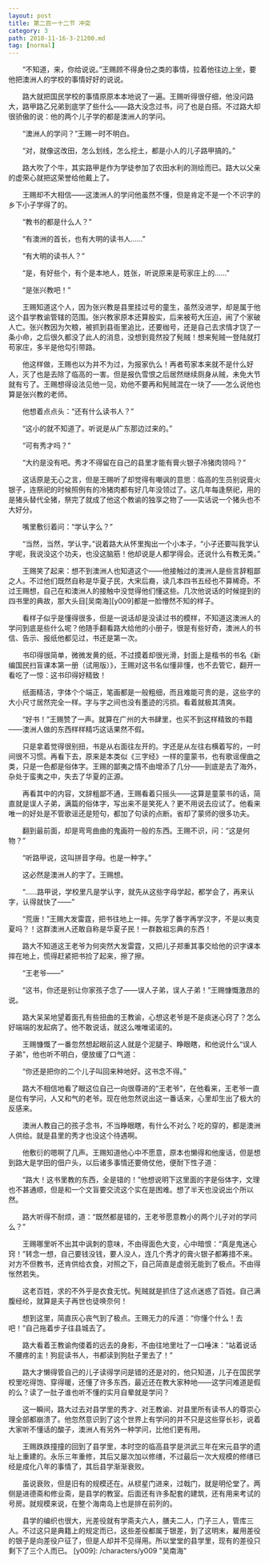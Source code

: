 ```yaml
---
layout: post
title: 第二百一十二节 冲突
category: 3
path: 2010-11-16-3-21200.md
tag: [normal]
---
```


　　“不知道，来，你给说说。”王赐顾不得身份之类的事情，拉着他往边上坐，要他把澳洲人的学校的事情好好的说说。

　　路大就把国民学校的事情原原本本地说了一遍。王赐听得很仔细，他没问路大，路甲路乙兄弟到底学了些什么——路大没念过书，问了也是白搭。不过路大却很骄傲的说：他的两个儿子学的都是澳洲人的学问。

　　“澳洲人的学问？”王赐一时不明白。

　　“对，就像这改田，怎么划线，怎么挖土，都是小人的儿子路甲搞的。”

　　路大吹了个牛，其实路甲是作为学徒参加了农田水利的测绘而已。路大以父亲的虚荣心就把这荣誉给他戴上了。

　　王赐却不大相信——这澳洲人的学问他虽然不懂，但是肯定不是一个不识字的乡下小子学得了的。

　　“教书的都是什么人？”

　　“有澳洲的首长，也有大明的读书人……”

　　“有大明的读书人？”

　　“是，有好些个，有个是本地人，姓张，听说原来是苟家庄上的……”

　　“是张兴教吧！”

　　王赐知道这个人，因为张兴教是县里挂过号的童生，虽然没进学，却是属于他这个县学教谕管辖的范围。张兴教家原本还算殷实，后来被苟大压迫，闹了个家破人亡。张兴教因为欠粮，被抓到县衙里追比，还要枷号，还是自己去求情才饶了一条小命，之后很久都没了此人的消息，没想到竟然投了髡贼！想来髡贼一登陆就打苟家庄，多半是他勾引带路。

　　他这样做，王赐也以为并不为过，为报家仇么！再者苟家本来就不是什么好人，灭了也是去除了临高的一害。但是报仇雪恨之后居然继续厕身从贼，未免大节就有亏了。王赐想得设法见他一见，劝他不要再和髡贼混在一块了——怎么说他也算是张兴教的老师。

　　他想着点点头：“还有什么读书人？”

　　“这小的就不知道了。听说是从广东那边过来的。”

　　“可有秀才吗？”

　　“大约是没有吧。秀才不得留在自己的县里才能有膏火银子冷猪肉领吗？”

　　这话原是无心之言，但是王赐听了却觉得有嘲讽的意思：临高的生员别说膏火银子，连祭祀的时候照例有的冷猪肉都有好几年没领过了。这几年每逢祭祀，用的是猪头替代全猪，祭完了就成了他这个教谕的独享之物了——实话说一个猪头也不大好分。

　　嘴里敷衍着问：“学认字么？”

　　“当然，当然，学认字。”说着路大从怀里掏出一个小本子，“小子还要叫我学认字呢，我说没这个功夫，也没这脑筋！他却说是人都学得会。还说什么有教无类。”

　　王赐笑了起来：想不到澳洲人也知道这个——他接触过的澳洲人是些言辞粗鄙之人。不过他们既然自称是华夏子民，大宋后裔，读几本四书五经也不算稀奇。不过王赐想，自己在和澳洲人的接触中没觉得他们懂这些。几次他说话的时候提到的四书里的典故，那大头目[吴南海][y009]都是一脸懵然不知的样子。

　　看样子似乎是懂得很多，但是一说话却是没读过书的模样，不知道这澳洲人的学问到底是些什么呢？他随手翻看路大给他的小册子，很是有些好奇，澳洲人的书信、告示、报纸他都见过，书还是第一次。

　　书印得很简单，微微发黄的纸，不过摸着却很光滑，封面上是楷书的书名《新编国民扫盲课本第一册（试用版）》，王赐对这书名似懂非懂，也不去管它，翻开一看吃了一惊：这书印得好精致！

　　纸面精洁，字体个个端正，笔画都是一般粗细，而且难能可贵的是，这些字的大小尺寸居然完全一样。字与字之间也没有墨迹的污损。看着就极其清爽。

　　“好书！”王赐赞了一声。就算在广州的大书肆里，也买不到这样精致的书籍——澳洲人做的东西样样精巧这话果然不假。

　　只是拿着觉得很别扭，书是从右面往左开的。字还是从左往右横着写的，一时间很不习惯。再看下去，原来是本类似《三字经》一样的童蒙书，也有歌谣俚曲之类，只是一色都是俗体字。王赐的鄙夷之情不由增添了几分——到底是去了海外，杂处于蛮夷之中，失去了华夏的正源。

　　再看其中的内容，文辞粗鄙不通，王赐看着只摇头——这算是童蒙书的话，简直就是误人子弟，满篇的俗体字，写出来不是笑死人？更不用说去应试了。他看来唯一的好处是不管歌谣还是短句，都加了句读的点断。省却了蒙师的很多功夫。

　　翻到最前面，却是弯弯曲曲的鬼画符一般的东西。王赐不识，问：“这是何物？”

　　“听路甲说，这叫拼音字母。也是一种字。”

　　这必然是澳洲人的字了。王赐想。

　　“……路甲说，学校里凡是学认字，就先从这些字母学起，都学会了，再来认字，认得就快了——”

　　“荒唐！”王赐大发雷霆，把书往地上一摔。先学了番字再学汉字，不是以夷变夏吗？！这群澳洲人还敢自称是华夏子民！一群数祖忘典的东西！

　　路大不知道这王老爷为何突然大发雷霆，又把儿子郑重其事交给他的识字课本摔在地上，慌得赶紧把书捡了起来，擦了擦。

　　“王老爷——”

　　“这书，你还是别让你家孩子念了——误人子弟，误人子弟！”王赐慷慨激昂的说。

　　路大呆呆地望着面孔有些扭曲的王教谕，心想这老爷是不是痰迷心窍了？怎么好端端的发起病了。他不敢说话，就这么唯唯诺诺的。

　　王赐慷慨了一番忽然想起眼前这人就是个泥腿子、睁眼瞎，和他说什么“误人子弟”，他也听不明白，便放缓了口气道：

　　“你还是把你的二个儿子叫回来种地好。这书念不得。”

　　路大不相信地看了眼这位自己一向很尊进的“王老爷”，在他看来，王老爷一直是位有学问，人又和气的老爷。现在他忽然说出这一番话来，心里却生出了极大的反感来。

　　澳洲人教自己的孩子念书，不当睁眼瞎，有什么不对么？吃的穿的，都是澳洲人供给。就是县里的秀才也没这个待遇啊。

　　他敷衍的嗯啊了几声。王赐知道他心中不愿意，原本也懒得和他废话，但是想到路大是学田的佃户头，以后诸多事情还要倚仗他，便耐下性子道：

　　“路大！这书里教的东西，全是错的！”他想说明下这里面的字是俗体字，文理也不甚通顺，但是和一个文盲要交流这个实在是困难。想了半天也没说出个所以然。

　　路大听得不耐烦，道：“既然都是错的，王老爷愿意教小的两个儿子对的学问么？”

　　王赐哪里听不出其中讽刺的意味，不由得面色大变，心中暗恨：“真是鬼迷心窍！”转念一想，自己要钱没钱，要人没人，连几个秀才的膏火银子都筹措不来。对方不但教书，还肯供给衣食，对照之下，自己简直是虚弱无能到了极点。不由得怅然若失。

　　这老百姓，求的不外乎是衣食无忧。髡贼就是抓住了这点迷惑了百姓。自己满腹经纶，就算是夫子再世也徒唤奈何！

　　想到这里，简直灰心丧气到了极点。王赐无力的斥道：“你懂个什么！去吧！”自己拖着步子往县城去了。

　　路大看着王教谕佝偻着的远去的身影，不由往地里吐了一口唾沫：“站着说话不腰疼的主！狗屁读书人，书都读到狗肚子里去了！”

　　路大才懒得管自己的儿子读得学问是错的还是对的，他只知道，儿子在国民学校里吃得饱、穿得暖，还懂了许多东西，最近还在教大家种地——这学问难道是假的么？读了一肚子谁也听不懂的实月自晕就是学问？

　　这一瞬间，路大过去对县学里的秀才、对王教谕、对县里所有读书人的尊崇心理全部都崩溃了。他忽然意识到了这个世界上有学问的并不只是这些穿长衫，说着大家听不懂话的酸子，澳洲人有另外一种学问，比他们更有用。

　　王赐跌跌撞撞的回到了县学里，本时空的临高县学是洪武三年在宋元县学的遗址上重建的。永乐三年重修，其后又屡次加以修缮，不过最后一次大规模的修缮已经是成化八年的事情了，其后县学渐渐衰败。

　　虽说衰败，但是旧有的规模还在。从棂星门进来，过戟门，就是明伦堂了。两侧是进德斋和修业斋，是县学的教室。后面还有许多配套的建筑，还有用来考试的号房。就规模来说，在整个海南岛上也是排在前列的。

　　县学的编织也很大，光差役就有学斋夫六人，膳夫二人，门子三人，管库三人。不过这只是典籍上的规定而已，这些差役都属于银差，到了这明末，雇用差役的银子是向差役户征了，但是人却并不见得用。所以堂堂的县学里，现有的差役只剩下了三个人而已。
[y009]: /characters/y009 "吴南海"
